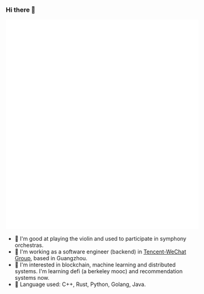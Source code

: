 ### Hi there 👋

![Metrics](https://github.com/dmqi/dmqi/blob/master/github-metrics.svg)

- :musical_score: I'm good at playing the violin and used to participate in symphony orchestras.
- :crown: I'm working as a software engineer (backend) in [Tencent-WeChat Group](https://github.com/tencent-wechat), based in Guangzhou.
- :beer: I'm interested in blockchain, machine learning and distributed systems. I'm learning defi (a berkeley mooc) and recommendation systems now.
- :fish_cake: Language used: C++, Rust, Python, Golang, Java.
